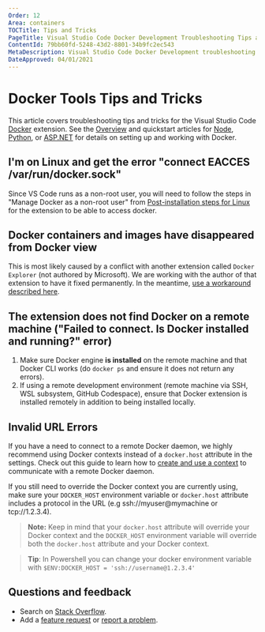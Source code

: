 ```yaml
---
Order: 12
Area: containers
TOCTitle: Tips and Tricks
PageTitle: Visual Studio Code Docker Development Troubleshooting Tips and Tricks
ContentId: 79bb60fd-5248-43d2-8801-34b9fc2ec543
MetaDescription: Visual Studio Code Docker Development troubleshooting tips and tricks
DateApproved: 04/01/2021
---
```

# Docker Tools Tips and Tricks

This article covers troubleshooting tips and tricks for the Visual Studio Code [Docker](https://marketplace.visualstudio.com/items?itemName=ms-azuretools.vscode-docker) extension. See the [Overview](/docs/containers/overview.md) and quickstart articles for [Node](/docs/containers/quickstart-node.md), [Python](/docs/containers/python.md), or [ASP.NET](/docs/containers/quickstart-aspnet-core.md) for details on setting up and working with Docker.

## I'm on Linux and get the error "connect EACCES /var/run/docker.sock"

Since VS Code runs as a non-root user, you will need to follow the steps in "Manage Docker as a non-root user" from [Post-installation steps for Linux](https://aka.ms/AA37yk6) for the extension to be able to access docker.

## Docker containers and images have disappeared from Docker view

This is most likely caused by a conflict with another extension called `Docker Explorer` (not authored by Microsoft). We are working with the author of that extension to have it fixed permanently. In the meantime, [use a workaround described here](https://github.com/microsoft/vscode-docker/issues/1609#issuecomment-586331394).

## The extension does not find Docker on a remote machine ("Failed to connect. Is Docker installed and running?" error)

1. Make sure Docker engine **is installed** on the remote machine and that Docker CLI works (do `docker ps` and ensure it does not return any errors).
2. If using a remote development environment (remote machine via SSH, WSL subsystem, GitHub Codespace), ensure that Docker extension is installed remotely in addition to being installed locally.

## Invalid URL Errors

If you have a need to connect to a remote Docker daemon, we highly recommend using Docker contexts instead of a `docker.host` attribute in the settings. Check out this guide to learn how to [create and use a context](https://docs.docker.com/engine/context/working-with-contexts/) to communicate with a remote Docker daemon.

If you still need to override the Docker context you are currently using, make sure your `DOCKER_HOST` environment variable or `docker.host` attribute includes a protocol in the URL (e.g ssh://myuser@mymachine or tcp://1.2.3.4).

> **Note:** Keep in mind that your `docker.host` attribute will override your Docker context and the `DOCKER_HOST` environment variable will override both the `docker.host` attribute and your Docker context.

> **Tip**: In Powershell you can change your docker environment variable with `$ENV:DOCKER_HOST = 'ssh://username@1.2.3.4'`

## Questions and feedback

- Search on [Stack Overflow](https://stackoverflow.com/).
- Add a [feature request]() or [report a problem]().

